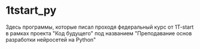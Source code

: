 # 1tstart_py
Здесь программы, которые писал проходя федеральный курс от 1T-start в рамках проекта "Код будущего" под названием "Преподавание основ разработки нейросетей на Python"
